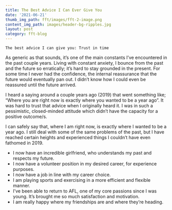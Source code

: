 ```yaml
---
title: The Best Advice I Can Ever Give You
date: '2021-06-21'
thumb_img_path: fft/images/fft-2-image.png
content_img_path: images/header-bg-ripples.jpg
layout: post
category: fft-blog
---
```


    The best advice I can give you: Trust in time
                  
As generic as that sounds, it’s one of the main constants I’ve encountered in the past couple years. Living with constant anxiety, I bounce from the past and the future so erratically; it’s hard to stay grounded in the present. For some time I never had the confidence, the internal reassurance that the future would eventually pan out. I didn’t know how I could even be reassured until the future arrived.

I heard a saying around a couple years ago (2019) that went something like; “Where you are right now is exactly where you wanted to be a year ago”. It was hard to trust that advice when I originally heard it. I was in such a pessimistic, closed-minded attitude which didn’t have the capacity for a positive outcome/s.

I can safely say that, where I am right now, is exactly where I wanted to be a year ago. I still deal with some of the same problems of the past, but I have reached certain heights and experienced things I couldn’t have even fathomed in 2019. 

+ I now have an incredible girlfriend, who understands my past and respects my future.
+ I now have a volunteer position in my desired career, for experience purposes.
+ I now have a job in line with my career choice.
+ I am playing sports and exercising in a more efficient and flexible manner.
+ I’ve been able to return to AFL, one of my core passions since I was young. It’s brought me so much satisfaction and motivation.
+ I am really happy where my friendships are and where they’re heading.
